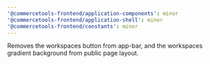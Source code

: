 ```yaml
---
'@commercetools-frontend/application-components': minor
'@commercetools-frontend/application-shell': minor
'@commercetools-frontend/constants': minor
---
```


Removes the workspaces button from app-bar, and the workspaces gradient background from public page layout.

